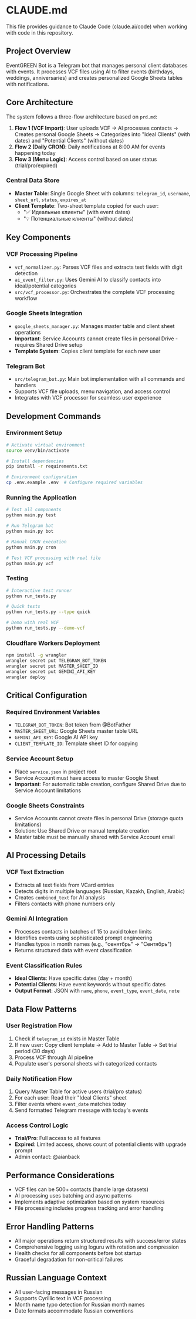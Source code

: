 # CLAUDE.md

This file provides guidance to Claude Code (claude.ai/code) when working with code in this repository.

## Project Overview

EventGREEN Bot is a Telegram bot that manages personal client databases with events. It processes VCF files using AI to filter events (birthdays, weddings, anniversaries) and creates personalized Google Sheets tables with notifications.

## Core Architecture

The system follows a three-flow architecture based on `prd.md`:

1. **Flow 1 (VCF Import)**: User uploads VCF → AI processes contacts → Creates personal Google Sheets → Categorizes into "Ideal Clients" (with dates) and "Potential Clients" (without dates)
2. **Flow 2 (Daily CRON)**: Daily notifications at 8:00 AM for events happening today
3. **Flow 3 (Menu Logic)**: Access control based on user status (trial/pro/expired)

### Central Data Store
- **Master Table**: Single Google Sheet with columns: `telegram_id`, `username`, `sheet_url`, `status`, `expires_at`
- **Client Template**: Two-sheet template copied for each user:
  - "✅ Идеальные клиенты" (with event dates)
  - "💡 Потенциальные клиенты" (without dates)

## Key Components

### VCF Processing Pipeline
- `vcf_normalizer.py`: Parses VCF files and extracts text fields with digit detection
- `ai_event_filter.py`: Uses Gemini AI to classify contacts into ideal/potential categories
- `src/vcf_processor.py`: Orchestrates the complete VCF processing workflow

### Google Sheets Integration
- `google_sheets_manager.py`: Manages master table and client sheet operations
- **Important**: Service Accounts cannot create files in personal Drive - requires Shared Drive setup
- **Template System**: Copies client template for each new user

### Telegram Bot
- `src/telegram_bot.py`: Main bot implementation with all commands and handlers
- Supports VCF file uploads, menu navigation, and access control
- Integrates with VCF processor for seamless user experience

## Development Commands

### Environment Setup
```bash
# Activate virtual environment
source venv/bin/activate

# Install dependencies
pip install -r requirements.txt

# Environment configuration
cp .env.example .env  # Configure required variables
```

### Running the Application
```bash
# Test all components
python main.py test

# Run Telegram bot
python main.py bot

# Manual CRON execution
python main.py cron

# Test VCF processing with real file
python main.py vcf
```

### Testing
```bash
# Interactive test runner
python run_tests.py

# Quick tests
python run_tests.py --type quick

# Demo with real VCF
python run_tests.py --demo-vcf
```

### Cloudflare Workers Deployment
```bash
npm install -g wrangler
wrangler secret put TELEGRAM_BOT_TOKEN
wrangler secret put MASTER_SHEET_ID
wrangler secret put GEMINI_API_KEY
wrangler deploy
```

## Critical Configuration

### Required Environment Variables
- `TELEGRAM_BOT_TOKEN`: Bot token from @BotFather
- `MASTER_SHEET_URL`: Google Sheets master table URL
- `GEMINI_API_KEY`: Google AI API key
- `CLIENT_TEMPLATE_ID`: Template sheet ID for copying

### Service Account Setup
- Place `service.json` in project root
- Service Account must have access to master Google Sheet
- **Important**: For automatic table creation, configure Shared Drive due to Service Account limitations

### Google Sheets Constraints
- Service Accounts cannot create files in personal Drive (storage quota limitations)
- Solution: Use Shared Drive or manual template creation
- Master table must be manually shared with Service Account email

## AI Processing Details

### VCF Text Extraction
- Extracts all text fields from VCard entries
- Detects digits in multiple languages (Russian, Kazakh, English, Arabic)
- Creates `combined_text` for AI analysis
- Filters contacts with phone numbers only

### Gemini AI Integration
- Processes contacts in batches of 15 to avoid token limits
- Identifies events using sophisticated prompt engineering
- Handles typos in month names (e.g., "сенятбрь" → "Сентябрь")
- Returns structured data with event classification

### Event Classification Rules
- **Ideal Clients**: Have specific dates (day + month)
- **Potential Clients**: Have event keywords without specific dates
- **Output Format**: JSON with `name`, `phone`, `event_type`, `event_date`, `note`

## Data Flow Patterns

### User Registration Flow
1. Check if `telegram_id` exists in Master Table
2. If new user: Copy client template → Add to Master Table → Set trial period (30 days)
3. Process VCF through AI pipeline
4. Populate user's personal sheets with categorized contacts

### Daily Notification Flow
1. Query Master Table for active users (trial/pro status)
2. For each user: Read their "Ideal Clients" sheet
3. Filter events where `event_date` matches today
4. Send formatted Telegram message with today's events

### Access Control Logic
- **Trial/Pro**: Full access to all features
- **Expired**: Limited access, shows count of potential clients with upgrade prompt
- Admin contact: @aianback

## Performance Considerations

- VCF files can be 500+ contacts (handle large datasets)
- AI processing uses batching and async patterns
- Implements adaptive optimization based on system resources
- File processing includes progress tracking and error handling

## Error Handling Patterns

- All major operations return structured results with success/error states
- Comprehensive logging using loguru with rotation and compression
- Health checks for all components before bot startup
- Graceful degradation for non-critical failures

## Russian Language Context

- All user-facing messages in Russian
- Supports Cyrillic text in VCF processing
- Month name typo detection for Russian month names
- Date formats accommodate Russian conventions